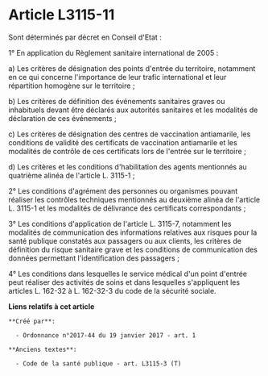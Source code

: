 # Article L3115-11

Sont déterminés par décret en Conseil d'Etat : 

1° En application du Règlement sanitaire international de 2005 : 

a) Les critères de désignation des points d'entrée du territoire, notamment en ce qui concerne l'importance de leur trafic
international et leur répartition homogène sur le territoire ; 

b) Les critères de définition des événements sanitaires graves ou inhabituels devant être déclarés aux autorités sanitaires
et les modalités de déclaration de ces événements ; 

c) Les critères de désignation des centres de vaccination antiamarile, les conditions de validité des certificats de
vaccination antiamarile et les modalités de contrôle de ces certificats lors de l'entrée sur le territoire ; 

d) Les critères et les conditions d'habilitation des agents mentionnés au quatrième alinéa de l'article L. 3115-1 ; 

2° Les conditions d'agrément des personnes ou organismes pouvant réaliser les contrôles techniques mentionnés au deuxième
alinéa de l'article L. 3115-1 et les modalités de délivrance des certificats correspondants ; 

3° Les conditions d'application de l'article L. 3115-7, notamment les modalités de communication des informations relatives
aux risques pour la santé publique constatés aux passagers ou aux clients, les critères de définition du risque sanitaire
grave et les conditions de communication des données permettant l'identification des passagers ; 

4° Les conditions dans lesquelles le service médical d'un point d'entrée peut réaliser des activités de soins et dans
lesquelles s'appliquent les articles L. 162-32 à L. 162-32-3 du code de la sécurité sociale.

**Liens relatifs à cet article**

	**Créé par**:

	  - Ordonnance n°2017-44 du 19 janvier 2017 - art. 1

	**Anciens textes**:

	  - Code de la santé publique - art. L3115-3 (T)
